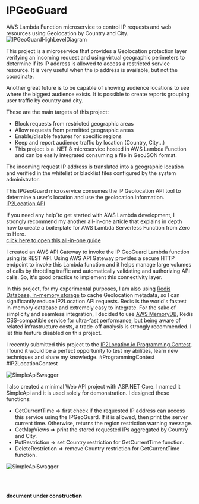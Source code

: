 # IPGeoGuard
AWS Lambda Function microservice to control IP requests and web resources using Geolocation by Country and City.<br/>
![IPGeoGuardHighLevelDiagram](https://sabsfilho.github.io/dev/assets/img/pcb/IPGeoGuard.jpg)

This project is a microservice that provides a Geolocation protection layer verifying an incoming request and using virtual geographic perimeters to determine if its IP address is allowed to access a restricted service resource. It is very useful when the ip address is available, but not the coordinate.<br/>

Another great future is to be capable of showing audience locations to see where the biggest audience exists. It is possible to create reports grouping user traffic by country and city.<br/>

These are the main targets of this project:
- Block requests from restricted geographic areas<br/>
- Allow requests from permitted geographic areas<br/>
- Enable/disable features for specific regions<br/>
- Keep and report audience traffic by location (Country, City...)<br/>
- This project is a .NET 8 microservice hosted in AWS Lambda Function and can be easily integrated consuming a file in GeoJSON format.<br/>

The incoming request IP address is translated into a geographic location and verified in the whitelist or blacklist files configured by the system administrator.<br/>

This IPGeoGuard microservice consumes the IP Geolocation API tool to determine a user's location and use the geolocation information.<br/>
[IP2Location API](https://www.ip2location.io/)<br/>

If you need any help´to get started with AWS Lambda development, I strongly recommend my another all-in-one article that explains in depth how to create a boilerplate for AWS Lambda Serverless Function from Zero to Hero.<br/>
[click here to open this all-in-one guide](https://www.linkedin.com/pulse/publish-net-8-microservice-aws-lambda-function-using-cost-santos-vsiqe)<br/>

I created an AWS API Gateway to invoke the IP GeoGuard Lambda function using its REST API. Using AWS API Gateway provides a secure HTTP endpoint to invoke this Lambda function and it helps manage large volumes of calls by throttling traffic and automatically validating and authorizing API calls. So, it's good practice to implement this connectivity layer.<br/>

In this project, for my experimental purposes, I am also using [Redis Database, in-memory storage](https://redis.io/) to cache Geolocation metadata, so I can significantly reduce IP2Location API requests. Redis is the world's fastest in-memory database and extremely easy to integrate. For the sake of simplicity and seamless integration, I decided to use [AWS MemoryDB](https://aws.amazon.com/memorydb/), Redis OSS-compatible service for ultra-fast performance, but being aware of related infrastructure costs, a trade-off analysis is strongly recommended. I let this feature disabled on this project.<br/>

I recently submitted this project to the [IP2Location.io Programming Contest](https://contest.ip2location.com/#ipinfodb-invitation). I found it would be a perfect opportunity to test my abilities, learn new techniques and share my knowledge. #ProgrammingContest #IP2LocationContest<br/>

![SimpleApiSwagger](https://sabsfilho.github.io/dev/assets/img/pcb/IP2LocationContest.jpg)

I also created a minimal Web API project with ASP.NET Core. I named it SimpleApi and it is used solely for demonstration. I designed these functions:
- GetCurrentTime => first check if the requested IP address can access this service using the IPGeoGuard. If it is allowed, then print the server current time. Otherwise, returns the region restriction warning message.<br/>
- GetMapViews => print the stored requested IPs aggregated  by Country and City.<br/>
- PutRestriction => set Country restriction for GetCurrentTime function.<br/>
- DeleteRestriction => remove Country restriction for GetCurrentTime function.<br/>

![SimpleApiSwagger](https://sabsfilho.github.io/dev/assets/img/pcb/SimpleApiSwagger.jpg)

<br/><br/>

**document under construction**
